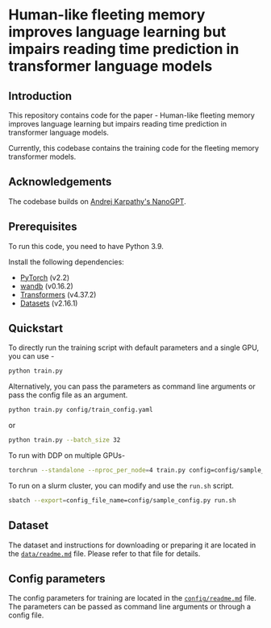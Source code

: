 # Human-like fleeting memory improves language learning but impairs reading time prediction in transformer language models

## Introduction
This repository contains code for the paper - Human-like fleeting memory improves language learning but impairs reading time prediction in transformer language models. 

Currently, this codebase contains the training code for the fleeting memory transformer models. 

## Acknowledgements

The codebase builds on [Andrej Karpathy's NanoGPT](https://github.com/karpathy/nanoGPT). 


## Prerequisites
To run this code, you need to have Python 3.9. 

Install the following dependencies:
- [PyTorch](https://pytorch.org) (v2.2)
- [wandb](https://wandb.ai/site) (v0.16.2)
- [Transformers](https://huggingface.co/docs/transformers/index) (v4.37.2) 
- [Datasets](https://huggingface.co/docs/datasets/index) (v2.16.1)



## Quickstart

To directly run the training script with default parameters and a single GPU, you can use -

```bash
python train.py 
```

Alternatively, you can pass the parameters as command line arguments or pass the config file as an argument. 
```bash
python train.py config/train_config.yaml
```
or
```bash
python train.py --batch_size 32
```

To run with DDP on multiple GPUs- 

```bash
torchrun --standalone --nproc_per_node=4 train.py config=config/sample_config.py
```
To run on a slurm cluster, you can modify and use the `run.sh` script.

```bash
sbatch --export=config_file_name=config/sample_config.py run.sh
```

## Dataset
The dataset and instructions for downloading or preparing it are located in the [`data/readme.md`](data/readme.md) file. Please refer to that file for details.



## Config parameters
The config parameters for training are located in the [`config/readme.md`](config/readme.md) file. The parameters can be passed as command line arguments or through a config file.

